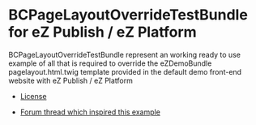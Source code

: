 # BCPageLayoutOverrideTestBundle for eZ Publish / eZ Platform

BCPageLayoutOverrideTestBundle represent an working ready to use example of all that is required to override the eZDemoBundle pagelayout.html.twig template provided in the default demo front-end website with eZ Publish / eZ Platform

* [License](https://github.com/brookinsconsulting/bcpagelayoutoverridetestbundle/blob/master/LICENSE)

* [Forum thread which inspired this example](http://share.ez.no/forums/ez-publish-5-platform/best-way-to-use-override-system-in-ez-publish-5#comment86463)

